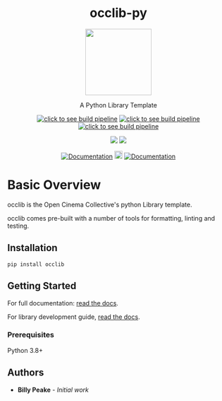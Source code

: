 <h1 align="center">occlib-py</h1>
<p align="center">
    <img height=150 class="heightSet" align="center" src="https://www.python.org/static/community_logos/python-logo-generic.svg"/>
</p>
<p align="center">A Python Library Template</p>
<p align="center">
    <a href="https://dev.azure.com/peake100/Open%20Cinema%20Collective/_build?definitionId=13"><img src="https://dev.azure.com/peake100/Open%20Cinema%20Collective/_apis/build/status/occlib-py?repoName=opencinemac%2Focclib-py&branchName=dev" alt="click to see build pipeline"></a>
    <a href="https://dev.azure.com/peake100/Open%20Cinema%20Collective/_build?definitionId=13"><img src="https://img.shields.io/azure-devops/tests/peake100/Open%20Cinema%20Collective/13/dev?compact_message" alt="click to see build pipeline"></a>
    <a href="https://dev.azure.com/peake100/Open%20Cinema%20Collective/_build?definitionId=13"><img src="https://img.shields.io/azure-devops/coverage/peake100/Open%20Cinema%20Collective/13/dev?compact_message" alt="click to see build pipeline"></a>
</p>
<p align="center">
    <a href="https://codeclimate.com/github/opencinemac/occlib-py/maintainability"><img src="https://api.codeclimate.com/v1/badges/705d052bebf3cdf1256a/maintainability" /></a>
    <a href="https://github.com/psf/black"><img src="https://img.shields.io/badge/code%20style-black-000000.svg" /></a>
</p>
<p align="center">
    <a href="https://github.com/opencinemac/occlib-py/"><img src="https://img.shields.io/pypi/pyversions/occlib" alt="Documentation"></a>
    <a href="https://pypi.org/project/occlib/"><img src="https://badge.fury.io/py/occlib.svg" alt="PyPI version" height="18"></a>
    <a href="https://opencinemac.github.io/occlib-py/"><img src="https://img.shields.io/badge/docs-github.io-blue" alt="Documentation"></a>
</p>

# Basic Overview

occlib is the Open Cinema Collective's python Library template.

occlib comes pre-built with a number of tools for formatting, linting and 
testing.

## Installation

``pip install occlib``

## Getting Started
For full documentation:
[read the docs](https://opencinemac.github.io/occlib-py/).

For library development guide, 
[read the docs](https://opencinemac.github.io/occlib-py/).

### Prerequisites

Python 3.8+

## Authors

* **Billy Peake** - *Initial work*

